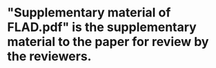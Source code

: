 # "Supplementary material of FLAD.pdf" is the supplementary material to the paper for review by the reviewers.

